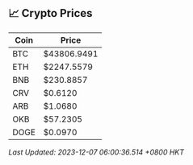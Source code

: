 ## 📈 Crypto Prices

| Coin | Price |
| ---- | ----- |
| BTC | $43806.9491 |
| ETH | $2247.5579 |
| BNB | $230.8857 |
| CRV | $0.6120 |
| ARB | $1.0680 |
| OKB | $57.2305 |
| DOGE | $0.0970 |

_Last Updated: 2023-12-07 06:00:36.514 +0800 HKT_